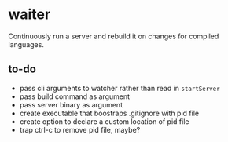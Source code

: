 # waiter

Continuously run a server and rebuild it on changes for compiled
languages.

## to-do

* pass cli arguments to watcher rather than read in `startServer`
* pass build command as argument
* pass server binary as argument
* create executable that boostraps .gitignore with pid file
* create option to declare a custom location of pid file
* trap ctrl-c to remove pid file, maybe?
